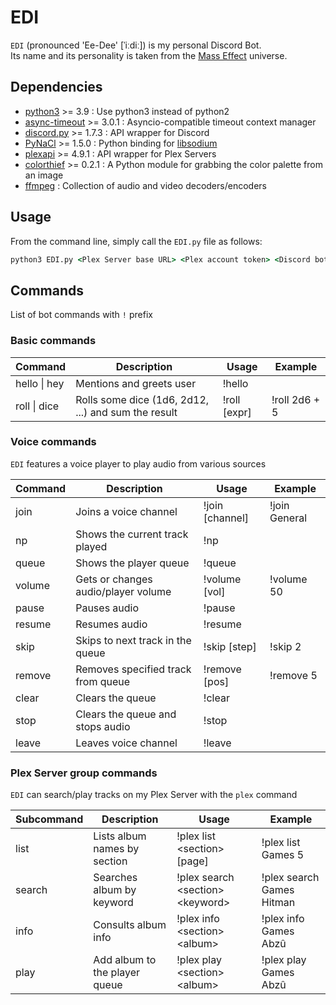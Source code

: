 # EDI

`EDI` (pronounced 'Ee-Dee' [ˈiːdiː]) is my personal Discord Bot.  
Its name and its personality is taken from the [Mass Effect](https://masseffect.fandom.com/wiki/EDI) universe.

## Dependencies

- [python3](https://www.python.org/) >= 3.9 : Use python3 instead of python2
- [async-timeout](https://pypi.org/project/async-timeout/) >= 3.0.1 : Asyncio-compatible timeout context manager
- [discord.py](https://discordpy.readthedocs.io/en/stable) >= 1.7.3 : API wrapper for Discord
- [PyNaCl](https://pypi.org/project/PyNaCl/) >= 1.5.0 : Python binding for [libsodium](https://github.com/jedisct1/libsodium)
- [plexapi](https://pypi.org/project/PlexAPI/) >= 4.9.1 : API wrapper for Plex Servers
- [colorthief](https://github.com/fengsp/color-thief-py) >= 0.2.1 : A Python module for grabbing the color palette from an image
- [ffmpeg](https://www.ffmpeg.org/) : Collection of audio and video decoders/encoders

## Usage

From the command line, simply call the `EDI.py` file as follows:

```cmd
python3 EDI.py <Plex Server base URL> <Plex account token> <Discord bot token>
```

## Commands

List of bot commands with `!` prefix

### Basic commands

| Command          | Description                                         | Usage        | Example       |
| ---------------- | --------------------------------------------------- | ------------ | ------------- |
| hello &#124; hey | Mentions and greets user                            | !hello       |               |
| roll &#124; dice | Rolls some dice (1d6, 2d12, ...) and sum the result | !roll [expr] | !roll 2d6 + 5 |

### Voice commands

`EDI` features a voice player to play audio from various sources

| Command | Description                         | Usage           | Example                                  |
| ------- | ----------------------------------- | --------------- | ---------------------------------------- |
| join    | Joins a voice channel               | !join [channel] | !join General                            |
| np      | Shows the current track played      | !np             |                                          |
| queue   | Shows the player queue              | !queue          |                                          |
| volume  | Gets or changes audio/player volume | !volume [vol]   | !volume 50                               |
| pause   | Pauses audio                        | !pause          |                                          |
| resume  | Resumes audio                       | !resume         |                                          |
| skip    | Skips to next track in the queue    | !skip [step]    | !skip 2                                  |
| remove  | Removes specified track from queue  | !remove [pos]   | !remove 5                                |
| clear   | Clears the queue                    | !clear          |                                          |
| stop    | Clears the queue and stops audio    | !stop           |                                          |
| leave   | Leaves voice channel                | !leave          |                                          |

### Plex Server group commands

`EDI` can search/play tracks on my Plex Server with the `plex` command

| Subcommand | Description                   | Usage                                | Example                   |
| ---------- | ----------------------------- | ------------------------------------ | ------------------------- |
| list       | Lists album names by section  | !plex list \<section\> [page]        | !plex list Games 5        |
| search     | Searches album by keyword     | !plex search \<section\> \<keyword\> | !plex search Games Hitman |
| info       | Consults album info           | !plex info \<section\> \<album\>     | !plex info Games Abzû     |
| play       | Add album to the player queue | !plex play \<section\> \<album\>     | !plex play Games Abzû     |
